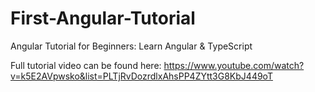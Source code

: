 # First-Angular-Tutorial
Angular Tutorial for Beginners: Learn Angular &amp; TypeScript

Full tutorial video can be found here:
https://www.youtube.com/watch?v=k5E2AVpwsko&list=PLTjRvDozrdlxAhsPP4ZYtt3G8KbJ449oT
